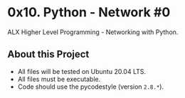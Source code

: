 # 0x10. Python - Network #0 #

ALX Higher Level Programming - Networking with Python.


## About this Project

- All files will be tested on Ubuntu 20.04 LTS.
- All files must be executable.
- Code should use the pycodestyle (version `2.8.*`).
